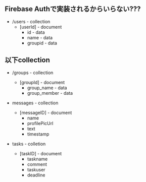 ## Firebase Authで実装されるからいらない???
- /users - collection
  - [userId] - document
    - id - data
    - name - data
    - groupid - data

## 以下collection
- /groups - collection
  - [groupId] - document
    - group_name - data
    - group_member - data

- messages - collection
  - [messageID] - document
    - name
    - profilePicUrl
    - text
    - timestamp

- tasks - colletion
  - [taskID] - document
    - taskname
    - comment
    - taskuser
    - deadline
